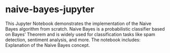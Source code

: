 # naive-bayes-jupyter
This Jupyter Notebook demonstrates the implementation of the Naive Bayes algorithm from scratch. Naive Bayes is a probabilistic classifier based on Bayes’ Theorem and is widely used for classification tasks like spam detection, sentiment analysis, and more.  The notebook includes:  Explanation of the Naive Bayes concept.  
